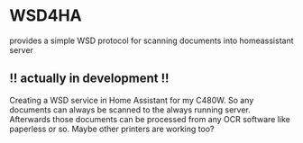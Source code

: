 # WSD4HA
provides a simple WSD protocol for scanning documents into homeassistant server


## **!! actually in development !!**

Creating a WSD service in Home Assistant for my C480W.
So any documents can always be scanned to the always running server. Afterwards those documents can be processed from any OCR software like paperless or so. Maybe other printers are working too?
